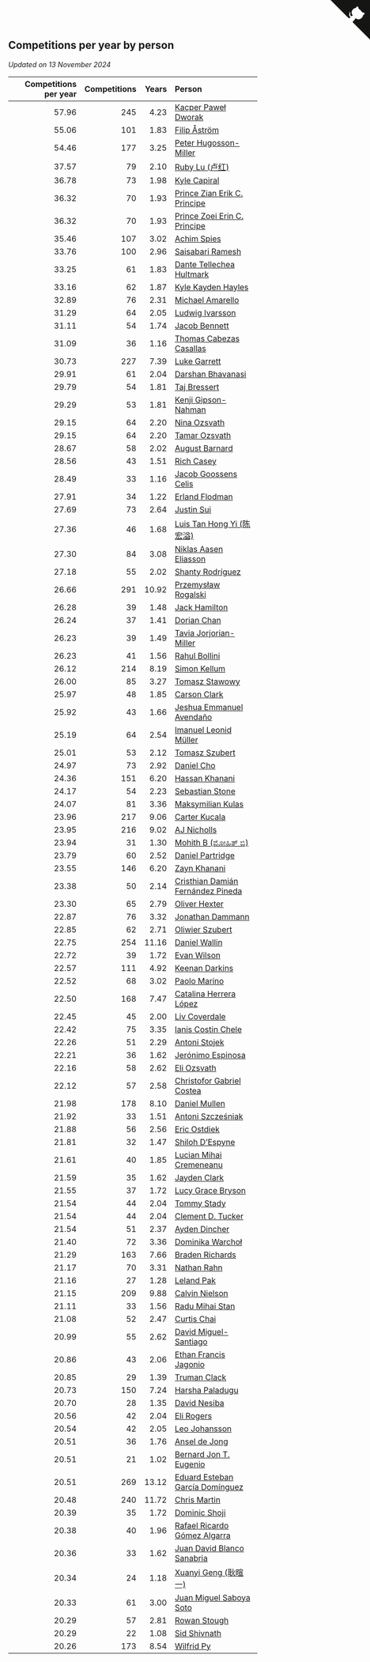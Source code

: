 ## Competitions per year by person

*Updated on 13 November 2024*

| Competitions per year | Competitions | Years | Person |
| ---: | ---: | ---: | :--- |
| 57.96 | 245 | 4.23 | [Kacper Paweł Dworak](https://www.worldcubeassociation.org/persons/2020DWOR01) |
| 55.06 | 101 | 1.83 | [Filip Åström](https://www.worldcubeassociation.org/persons/2023ASTR01) |
| 54.46 | 177 | 3.25 | [Peter Hugosson-Miller](https://www.worldcubeassociation.org/persons/2021HUGO01) |
| 37.57 | 79 | 2.10 | [Ruby Lu (卢红)](https://www.worldcubeassociation.org/persons/2022LURU01) |
| 36.78 | 73 | 1.98 | [Kyle Capiral](https://www.worldcubeassociation.org/persons/2022CAPI02) |
| 36.32 | 70 | 1.93 | [Prince Zian Erik C. Principe](https://www.worldcubeassociation.org/persons/2022PRIN08) |
| 36.32 | 70 | 1.93 | [Prince Zoei Erin C. Principe](https://www.worldcubeassociation.org/persons/2022PRIN09) |
| 35.46 | 107 | 3.02 | [Achim Spies](https://www.worldcubeassociation.org/persons/2021SPIE01) |
| 33.76 | 100 | 2.96 | [Saisabari Ramesh](https://www.worldcubeassociation.org/persons/2021RAME01) |
| 33.25 | 61 | 1.83 | [Dante Tellechea Hultmark](https://www.worldcubeassociation.org/persons/2023HULT01) |
| 33.16 | 62 | 1.87 | [Kyle Kayden Hayles](https://www.worldcubeassociation.org/persons/2022HAYL02) |
| 32.89 | 76 | 2.31 | [Michael Amarello](https://www.worldcubeassociation.org/persons/2022AMAR09) |
| 31.29 | 64 | 2.05 | [Ludwig Ivarsson](https://www.worldcubeassociation.org/persons/2022IVAR01) |
| 31.11 | 54 | 1.74 | [Jacob Bennett](https://www.worldcubeassociation.org/persons/2023BENN04) |
| 31.09 | 36 | 1.16 | [Thomas Cabezas Casallas](https://www.worldcubeassociation.org/persons/2023CASA08) |
| 30.73 | 227 | 7.39 | [Luke Garrett](https://www.worldcubeassociation.org/persons/2017GARR05) |
| 29.91 | 61 | 2.04 | [Darshan Bhavanasi](https://www.worldcubeassociation.org/persons/2022BHAV01) |
| 29.79 | 54 | 1.81 | [Taj Bressert](https://www.worldcubeassociation.org/persons/2023BRES01) |
| 29.29 | 53 | 1.81 | [Kenji Gipson-Nahman](https://www.worldcubeassociation.org/persons/2023GIPS01) |
| 29.15 | 64 | 2.20 | [Nina Ozsvath](https://www.worldcubeassociation.org/persons/2022OZSV03) |
| 29.15 | 64 | 2.20 | [Tamar Ozsvath](https://www.worldcubeassociation.org/persons/2022OZSV04) |
| 28.67 | 58 | 2.02 | [August Barnard](https://www.worldcubeassociation.org/persons/2022BARN21) |
| 28.56 | 43 | 1.51 | [Rich Casey](https://www.worldcubeassociation.org/persons/2023CASE06) |
| 28.49 | 33 | 1.16 | [Jacob Goossens Celis](https://www.worldcubeassociation.org/persons/2023CELI06) |
| 27.91 | 34 | 1.22 | [Erland Flodman](https://www.worldcubeassociation.org/persons/2023FLOD01) |
| 27.69 | 73 | 2.64 | [Justin Sui](https://www.worldcubeassociation.org/persons/2022SUIJ01) |
| 27.36 | 46 | 1.68 | [Luis Tan Hong Yi (陈宏溢)](https://www.worldcubeassociation.org/persons/2023YILU01) |
| 27.30 | 84 | 3.08 | [Niklas Aasen Eliasson](https://www.worldcubeassociation.org/persons/2021ELIA01) |
| 27.18 | 55 | 2.02 | [Shanty Rodríguez](https://www.worldcubeassociation.org/persons/2022CUBI01) |
| 26.66 | 291 | 10.92 | [Przemysław Rogalski](https://www.worldcubeassociation.org/persons/2013ROGA02) |
| 26.28 | 39 | 1.48 | [Jack Hamilton](https://www.worldcubeassociation.org/persons/2023HAMI08) |
| 26.24 | 37 | 1.41 | [Dorian Chan](https://www.worldcubeassociation.org/persons/2023DORI01) |
| 26.23 | 39 | 1.49 | [Tavia Jorjorian-Miller](https://www.worldcubeassociation.org/persons/2023JORJ01) |
| 26.23 | 41 | 1.56 | [Rahul Bollini](https://www.worldcubeassociation.org/persons/2023BOLL01) |
| 26.12 | 214 | 8.19 | [Simon Kellum](https://www.worldcubeassociation.org/persons/2016KELL12) |
| 26.00 | 85 | 3.27 | [Tomasz Stawowy](https://www.worldcubeassociation.org/persons/2021STAW01) |
| 25.97 | 48 | 1.85 | [Carson Clark](https://www.worldcubeassociation.org/persons/2023CLAR02) |
| 25.92 | 43 | 1.66 | [Jeshua Emmanuel Avendaño](https://www.worldcubeassociation.org/persons/2023AVEN01) |
| 25.19 | 64 | 2.54 | [Imanuel Leonid Müller](https://www.worldcubeassociation.org/persons/2022MULL02) |
| 25.01 | 53 | 2.12 | [Tomasz Szubert](https://www.worldcubeassociation.org/persons/2022SZUB02) |
| 24.97 | 73 | 2.92 | [Daniel Cho](https://www.worldcubeassociation.org/persons/2021CHOD01) |
| 24.36 | 151 | 6.20 | [Hassan Khanani](https://www.worldcubeassociation.org/persons/2018KHAN26) |
| 24.17 | 54 | 2.23 | [Sebastian Stone](https://www.worldcubeassociation.org/persons/2022STON09) |
| 24.07 | 81 | 3.36 | [Maksymilian Kulas](https://www.worldcubeassociation.org/persons/2021KULA02) |
| 23.96 | 217 | 9.06 | [Carter Kucala](https://www.worldcubeassociation.org/persons/2015KUCA01) |
| 23.95 | 216 | 9.02 | [AJ Nicholls](https://www.worldcubeassociation.org/persons/2015NICH04) |
| 23.94 | 31 | 1.30 | [Mohith B (ಮೋಹಿತ್ ಬಿ)](https://www.worldcubeassociation.org/persons/2023BMOH01) |
| 23.79 | 60 | 2.52 | [Daniel Partridge](https://www.worldcubeassociation.org/persons/2022PART02) |
| 23.55 | 146 | 6.20 | [Zayn Khanani](https://www.worldcubeassociation.org/persons/2018KHAN28) |
| 23.38 | 50 | 2.14 | [Cristhian Damián Fernández Pineda](https://www.worldcubeassociation.org/persons/2022PINE05) |
| 23.30 | 65 | 2.79 | [Oliver Hexter](https://www.worldcubeassociation.org/persons/2022HEXT01) |
| 22.87 | 76 | 3.32 | [Jonathan Dammann](https://www.worldcubeassociation.org/persons/2021DAMM01) |
| 22.85 | 62 | 2.71 | [Oliwier Szubert](https://www.worldcubeassociation.org/persons/2022SZUB01) |
| 22.75 | 254 | 11.16 | [Daniel Wallin](https://www.worldcubeassociation.org/persons/2013WALL03) |
| 22.72 | 39 | 1.72 | [Evan Wilson](https://www.worldcubeassociation.org/persons/2023WILS11) |
| 22.57 | 111 | 4.92 | [Keenan Darkins](https://www.worldcubeassociation.org/persons/2019DARK02) |
| 22.52 | 68 | 3.02 | [Paolo Marino](https://www.worldcubeassociation.org/persons/2021MARI04) |
| 22.50 | 168 | 7.47 | [Catalina Herrera López](https://www.worldcubeassociation.org/persons/2017LOPE31) |
| 22.45 | 45 | 2.00 | [Liv Coverdale](https://www.worldcubeassociation.org/persons/2022COVE02) |
| 22.42 | 75 | 3.35 | [Ianis Costin Chele](https://www.worldcubeassociation.org/persons/2021CHEL01) |
| 22.26 | 51 | 2.29 | [Antoni Stojek](https://www.worldcubeassociation.org/persons/2022STOJ03) |
| 22.21 | 36 | 1.62 | [Jerónimo Espinosa](https://www.worldcubeassociation.org/persons/2023ESPI07) |
| 22.16 | 58 | 2.62 | [Eli Ozsvath](https://www.worldcubeassociation.org/persons/2022OZSV01) |
| 22.12 | 57 | 2.58 | [Christofor Gabriel Costea](https://www.worldcubeassociation.org/persons/2022COST03) |
| 21.98 | 178 | 8.10 | [Daniel Mullen](https://www.worldcubeassociation.org/persons/2016MULL04) |
| 21.92 | 33 | 1.51 | [Antoni Szcześniak](https://www.worldcubeassociation.org/persons/2023SZCZ04) |
| 21.88 | 56 | 2.56 | [Eric Ostdiek](https://www.worldcubeassociation.org/persons/2022OSTD01) |
| 21.81 | 32 | 1.47 | [Shiloh D’Espyne](https://www.worldcubeassociation.org/persons/2023DESP01) |
| 21.61 | 40 | 1.85 | [Lucian Mihai Cremeneanu](https://www.worldcubeassociation.org/persons/2023CREM01) |
| 21.59 | 35 | 1.62 | [Jayden Clark](https://www.worldcubeassociation.org/persons/2023CLAR13) |
| 21.55 | 37 | 1.72 | [Lucy Grace Bryson](https://www.worldcubeassociation.org/persons/2023BRYS01) |
| 21.54 | 44 | 2.04 | [Tommy Stady](https://www.worldcubeassociation.org/persons/2022STAD01) |
| 21.54 | 44 | 2.04 | [Clement D. Tucker](https://www.worldcubeassociation.org/persons/2022TUCK09) |
| 21.54 | 51 | 2.37 | [Ayden Dincher](https://www.worldcubeassociation.org/persons/2022DINC01) |
| 21.40 | 72 | 3.36 | [Dominika Warchoł](https://www.worldcubeassociation.org/persons/2021WARC01) |
| 21.29 | 163 | 7.66 | [Braden Richards](https://www.worldcubeassociation.org/persons/2017RICH02) |
| 21.17 | 70 | 3.31 | [Nathan Rahn](https://www.worldcubeassociation.org/persons/2021RAHN01) |
| 21.16 | 27 | 1.28 | [Leland Pak](https://www.worldcubeassociation.org/persons/2023PAKL02) |
| 21.15 | 209 | 9.88 | [Calvin Nielson](https://www.worldcubeassociation.org/persons/2014NIEL03) |
| 21.11 | 33 | 1.56 | [Radu Mihai Stan](https://www.worldcubeassociation.org/persons/2023STAN09) |
| 21.08 | 52 | 2.47 | [Curtis Chai](https://www.worldcubeassociation.org/persons/2022CHAI02) |
| 20.99 | 55 | 2.62 | [David Miguel-Santiago](https://www.worldcubeassociation.org/persons/2022MIGU02) |
| 20.86 | 43 | 2.06 | [Ethan Francis Jagonio](https://www.worldcubeassociation.org/persons/2022JAGO03) |
| 20.85 | 29 | 1.39 | [Truman Clack](https://www.worldcubeassociation.org/persons/2023CLAC02) |
| 20.73 | 150 | 7.24 | [Harsha Paladugu](https://www.worldcubeassociation.org/persons/2017PALA08) |
| 20.70 | 28 | 1.35 | [David Nesiba](https://www.worldcubeassociation.org/persons/2023NESI01) |
| 20.56 | 42 | 2.04 | [Eli Rogers](https://www.worldcubeassociation.org/persons/2022ROGE05) |
| 20.54 | 42 | 2.05 | [Leo Johansson](https://www.worldcubeassociation.org/persons/2022JOHA08) |
| 20.51 | 36 | 1.76 | [Ansel de Jong](https://www.worldcubeassociation.org/persons/2023JONG01) |
| 20.51 | 21 | 1.02 | [Bernard Jon T. Eugenio](https://www.worldcubeassociation.org/persons/2023EUGE02) |
| 20.51 | 269 | 13.12 | [Eduard Esteban García Domínguez](https://www.worldcubeassociation.org/persons/2011EDUA01) |
| 20.48 | 240 | 11.72 | [Chris Martin](https://www.worldcubeassociation.org/persons/2013MART03) |
| 20.39 | 35 | 1.72 | [Dominic Shoji](https://www.worldcubeassociation.org/persons/2023SHOJ01) |
| 20.38 | 40 | 1.96 | [Rafael Ricardo Gómez Algarra](https://www.worldcubeassociation.org/persons/2022ALGA01) |
| 20.36 | 33 | 1.62 | [Juan David Blanco Sanabria](https://www.worldcubeassociation.org/persons/2023SANA04) |
| 20.34 | 24 | 1.18 | [Xuanyi Geng (耿暄一)](https://www.worldcubeassociation.org/persons/2023GENG02) |
| 20.33 | 61 | 3.00 | [Juan Miguel Saboya Soto](https://www.worldcubeassociation.org/persons/2021SOTO01) |
| 20.29 | 57 | 2.81 | [Rowan Stough](https://www.worldcubeassociation.org/persons/2022STOU01) |
| 20.29 | 22 | 1.08 | [Sid Shivnath](https://www.worldcubeassociation.org/persons/2023SHIV05) |
| 20.26 | 173 | 8.54 | [Wilfrid Py](https://www.worldcubeassociation.org/persons/2016PYWI01) |


<a href="https://github.com/jonatanklosko/wca_statistics" class="github-corner" aria-label="View source on Github"><svg width="80" height="80" viewBox="0 0 250 250" style="fill:#151513; color:#fff; position: absolute; top: 0; border: 0; right: 0;" aria-hidden="true"><path d="M0,0 L115,115 L130,115 L142,142 L250,250 L250,0 Z"></path><path d="M128.3,109.0 C113.8,99.7 119.0,89.6 119.0,89.6 C122.0,82.7 120.5,78.6 120.5,78.6 C119.2,72.0 123.4,76.3 123.4,76.3 C127.3,80.9 125.5,87.3 125.5,87.3 C122.9,97.6 130.6,101.9 134.4,103.2" fill="currentColor" style="transform-origin: 130px 106px;" class="octo-arm"></path><path d="M115.0,115.0 C114.9,115.1 118.7,116.5 119.8,115.4 L133.7,101.6 C136.9,99.2 139.9,98.4 142.2,98.6 C133.8,88.0 127.5,74.4 143.8,58.0 C148.5,53.4 154.0,51.2 159.7,51.0 C160.3,49.4 163.2,43.6 171.4,40.1 C171.4,40.1 176.1,42.5 178.8,56.2 C183.1,58.6 187.2,61.8 190.9,65.4 C194.5,69.0 197.7,73.2 200.1,77.6 C213.8,80.2 216.3,84.9 216.3,84.9 C212.7,93.1 206.9,96.0 205.4,96.6 C205.1,102.4 203.0,107.8 198.3,112.5 C181.9,128.9 168.3,122.5 157.7,114.1 C157.9,116.9 156.7,120.9 152.7,124.9 L141.0,136.5 C139.8,137.7 141.6,141.9 141.8,141.8 Z" fill="currentColor" class="octo-body"></path></svg></a><style>.github-corner:hover .octo-arm{animation:octocat-wave 560ms ease-in-out}@keyframes octocat-wave{0%,100%{transform:rotate(0)}20%,60%{transform:rotate(-25deg)}40%,80%{transform:rotate(10deg)}}@media (max-width:500px){.github-corner:hover .octo-arm{animation:none}.github-corner .octo-arm{animation:octocat-wave 560ms ease-in-out}}</style>
